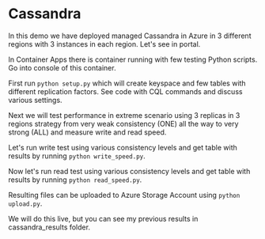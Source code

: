 # Cassandra
In this demo we have deployed managed Cassandra in Azure in 3 different regions with 3 instances in each region. Let's see in portal.

In Container Apps there is container running with few testing Python scripts. Go into console of this container.

First run `python setup.py` which will create keyspace and few tables with different replication factors. See code with CQL commands and discuss various settings.

Next we will test performance in extreme scenario using 3 replicas in 3 regions strategy from very weak consistency (ONE) all the way to very strong (ALL) and measure write and read speed.

Let's run write test using various consistency levels and get table with results by running `python write_speed.py`.

Now let's run read test using various consistency levels and get table with results by running `python read_speed.py`.

Resulting files can be uploaded to Azure Storage Account using `python upload.py`.

We will do this live, but you can see my previous results in cassandra_results folder.